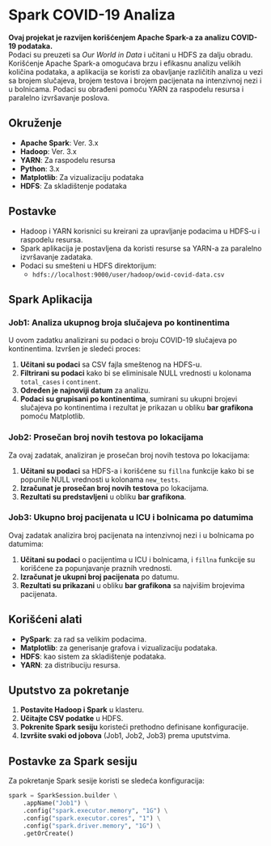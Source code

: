# Spark COVID-19 Analiza

**Ovaj projekat je razvijen korišćenjem Apache Spark-a za analizu COVID-19 podataka.**  
Podaci su preuzeti sa *Our World in Data* i učitani u HDFS za dalju obradu. Korišćenje Apache Spark-a omogućava brzu i efikasnu analizu velikih količina podataka, a aplikacija se koristi za obavljanje različitih analiza u vezi sa brojem slučajeva, brojem testova i brojem pacijenata na intenzivnoj nezi i u bolnicama. Podaci su obrađeni pomoću YARN za raspodelu resursa i paralelno izvršavanje poslova.

## Okruženje

- **Apache Spark**: Ver. 3.x
- **Hadoop**: Ver. 3.x
- **YARN**: Za raspodelu resursa
- **Python**: 3.x
- **Matplotlib**: Za vizualizaciju podataka
- **HDFS**: Za skladištenje podataka

## Postavke

- Hadoop i YARN korisnici su kreirani za upravljanje podacima u HDFS-u i raspodelu resursa.
- Spark aplikacija je postavljena da koristi resurse sa YARN-a za paralelno izvršavanje zadataka.
- Podaci su smešteni u HDFS direktorijum: 
  - `hdfs://localhost:9000/user/hadoop/owid-covid-data.csv`

## Spark Aplikacija

### Job1: Analiza ukupnog broja slučajeva po kontinentima

U ovom zadatku analizirani su podaci o broju COVID-19 slučajeva po kontinentima. Izvršen je sledeći proces:

1. **Učitani su podaci** sa CSV fajla smeštenog na HDFS-u.
2. **Filtrirani su podaci** kako bi se eliminisale NULL vrednosti u kolonama `total_cases` i `continent`.
3. **Određen je najnoviji datum** za analizu.
4. **Podaci su grupisani po kontinentima**, sumirani su ukupni brojevi slučajeva po kontinentima i rezultat je prikazan u obliku **bar grafikona** pomoću Matplotlib.

### Job2: Prosečan broj novih testova po lokacijama

Za ovaj zadatak, analiziran je prosečan broj novih testova po lokacijama:

1. **Učitani su podaci** sa HDFS-a i korišćene su `fillna` funkcije kako bi se popunile NULL vrednosti u kolonama `new_tests`.
2. **Izračunat je prosečan broj novih testova** po lokacijama.
3. **Rezultati su predstavljeni** u obliku **bar grafikona**.

### Job3: Ukupno broj pacijenata u ICU i bolnicama po datumima

Ovaj zadatak analizira broj pacijenata na intenzivnoj nezi i u bolnicama po datumima:

1. **Učitani su podaci** o pacijentima u ICU i bolnicama, i `fillna` funkcije su korišćene za popunjavanje praznih vrednosti.
2. **Izračunat je ukupni broj pacijenata** po datumu.
3. **Rezultati su prikazani** u obliku **bar grafikona** sa najvišim brojevima pacijenata.

## Korišćeni alati

- **PySpark**: za rad sa velikim podacima.
- **Matplotlib**: za generisanje grafova i vizualizaciju podataka.
- **HDFS**: kao sistem za skladištenje podataka.
- **YARN**: za distribuciju resursa.

## Uputstvo za pokretanje

1. **Postavite Hadoop i Spark** u klasteru.
2. **Učitajte CSV podatke** u HDFS.
3. **Pokrenite Spark sesiju** koristeći prethodno definisane konfiguracije.
4. **Izvršite svaki od jobova** (Job1, Job2, Job3) prema uputstvima.

## Postavke za Spark sesiju

Za pokretanje Spark sesije koristi se sledeća konfiguracija:

```python
spark = SparkSession.builder \
    .appName("Job1") \
    .config("spark.executor.memory", "1G") \
    .config("spark.executor.cores", "1") \
    .config("spark.driver.memory", "1G") \
    .getOrCreate()



